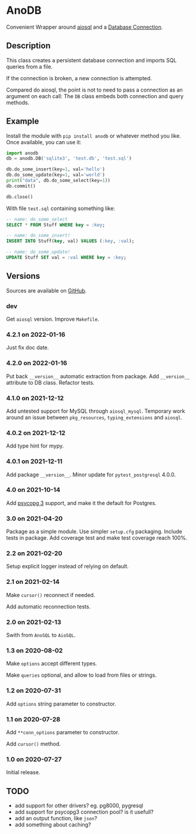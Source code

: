 # AnoDB

Convenient Wrapper around [aiosql](https://github.com/nackjicholson/aiosql)
and a [Database Connection](https://www.python.org/dev/peps/pep-0249).

## Description

This class creates a persistent database connection and imports
SQL queries from a file.

If the connection is broken, a new connection is attempted.

Compared do aiosql, the point is not to need to pass a connection
as an argument on each call: The `DB` class embeds both connection
and query methods.

## Example

Install the module with `pip install anodb` or whatever method you like.
Once available, you can use it:

```Python
import anodb
db = anodb.DB('sqlite3', 'test.db', 'test.sql')

db.do_some_insert(key=1, val='hello')
db.do_some_update(key=1, val='world')
print("data", db.do_some_select(key=1))
db.commit()

db.close()
```

With file `test.sql` containing something like:

```SQL
-- name: do_some_select
SELECT * FROM Stuff WHERE key = :key;

-- name: do_some_insert!
INSERT INTO Stuff(key, val) VALUES (:key, :val);

-- name: do_some_update!
UPDATE Stuff SET val = :val WHERE key = :key;
```


## Versions

Sources are available on [GitHub](https://github.com/zx80/anodb).

### dev

Get `aiosql` version.
Improve `Makefile`.

### 4.2.1 on 2022-01-16

Just fix doc date.

### 4.2.0 on 2022-01-16

Put back `__version__` automatic extraction from package.
Add `__version__` attribute to DB class.
Refactor tests.

### 4.1.0 on 2021-12-12

Add untested support for MySQL through `aiosql_mysql`.
Temporary work around an issue between `pkg_resources`, `typing_extensions` and `aiosql`.

### 4.0.2 on 2021-12-12

Add type hint for mypy.

### 4.0.1 on 2021-12-11

Add package `__version__`.
Minor update for `pytest_postgresql` 4.0.0.

### 4.0 on 2021-10-14

Add [psycopg 3](https://www.psycopg.org/psycopg3/) support, and make it the
default for Postgres.

### 3.0 on 2021-04-20

Package as a simple module.
Use simpler `setup.cfg` packaging.
Include tests in package.
Add coverage test and make test coverage reach 100%.

### 2.2 on 2021-02-20

Setup explicit logger instead of relying on default.

### 2.1 on 2021-02-14

Make `cursor()` reconnect if needed.

Add automatic reconnection tests.

### 2.0 on 2021-02-13

Swith from `AnoSQL` to `AioSQL`.

### 1.3 on 2020-08-02

Make `options` accept different types.

Make `queries` optional, and allow to load from files or strings.

### 1.2 on 2020-07-31

Add `options` string parameter to constructor.

### 1.1 on 2020-07-28

Add `**conn_options` parameter to constructor.

Add `cursor()` method.

### 1.0 on 2020-07-27

Initial release.

## TODO

- add support for other drivers? eg. pg8000, pygresql
- add support for psycopg3 connection pool? is it usefull?
- add an output function, like `json`?
- add something about caching?
